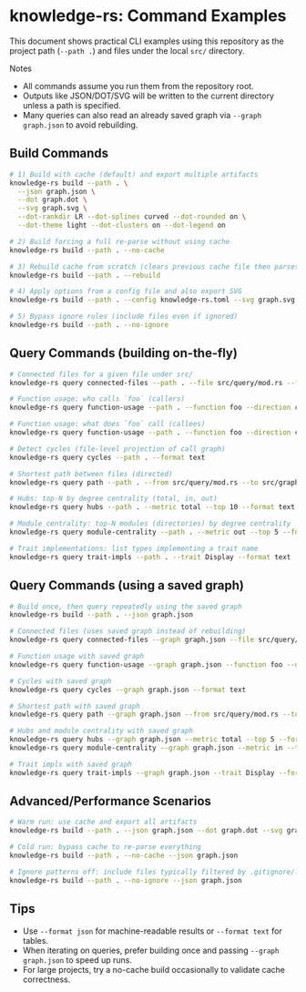 # knowledge-rs: Command Examples

This document shows practical CLI examples using this repository as the project path (`--path .`) and files under the local `src/` directory.

Notes
- All commands assume you run them from the repository root.
- Outputs like JSON/DOT/SVG will be written to the current directory unless a path is specified.
- Many queries can also read an already saved graph via `--graph graph.json` to avoid rebuilding.

## Build Commands

```bash
# 1) Build with cache (default) and export multiple artifacts
knowledge-rs build --path . \
  --json graph.json \
  --dot graph.dot \
  --svg graph.svg \
  --dot-rankdir LR --dot-splines curved --dot-rounded on \
  --dot-theme light --dot-clusters on --dot-legend on

# 2) Build forcing a full re-parse without using cache
knowledge-rs build --path . --no-cache

# 3) Rebuild cache from scratch (clears previous cache file then parses)
knowledge-rs build --path . --rebuild

# 4) Apply options from a config file and also export SVG
knowledge-rs build --path . --config knowledge-rs.toml --svg graph.svg

# 5) Bypass ignore rules (include files even if ignored)
knowledge-rs build --path . --no-ignore
```

## Query Commands (building on-the-fly)

```bash
# Connected files for a given file under src/
knowledge-rs query connected-files --path . --file src/query/mod.rs --format text

# Function usage: who calls `foo` (callers)
knowledge-rs query function-usage --path . --function foo --direction callers --format json

# Function usage: what does `foo` call (callees)
knowledge-rs query function-usage --path . --function foo --direction callees --format text

# Detect cycles (file-level projection of call graph)
knowledge-rs query cycles --path . --format text

# Shortest path between files (directed)
knowledge-rs query path --path . --from src/query/mod.rs --to src/graph/mod.rs --format text

# Hubs: top-N by degree centrality (total, in, out)
knowledge-rs query hubs --path . --metric total --top 10 --format text

# Module centrality: top-N modules (directories) by degree centrality
knowledge-rs query module-centrality --path . --metric out --top 5 --format json

# Trait implementations: list types implementing a trait name
knowledge-rs query trait-impls --path . --trait Display --format text
```

## Query Commands (using a saved graph)

```bash
# Build once, then query repeatedly using the saved graph
knowledge-rs build --path . --json graph.json

# Connected files (uses saved graph instead of rebuilding)
knowledge-rs query connected-files --graph graph.json --file src/query/mod.rs --format text

# Function usage with saved graph
knowledge-rs query function-usage --graph graph.json --function foo --direction callers --format json

# Cycles with saved graph
knowledge-rs query cycles --graph graph.json --format text

# Shortest path with saved graph
knowledge-rs query path --graph graph.json --from src/query/mod.rs --to src/graph/mod.rs --format text

# Hubs and module centrality with saved graph
knowledge-rs query hubs --graph graph.json --metric total --top 5 --format text
knowledge-rs query module-centrality --graph graph.json --metric in --top 5 --format text

# Trait impls with saved graph
knowledge-rs query trait-impls --graph graph.json --trait Display --format json
```

## Advanced/Performance Scenarios

```bash
# Warm run: use cache and export all artifacts
knowledge-rs build --path . --json graph.json --dot graph.dot --svg graph.svg

# Cold run: bypass cache to re-parse everything
knowledge-rs build --path . --no-cache --json graph.json

# Ignore patterns off: include files typically filtered by .gitignore/.ignore
knowledge-rs build --path . --no-ignore --json graph.json
```

## Tips

- Use `--format json` for machine-readable results or `--format text` for tables.
- When iterating on queries, prefer building once and passing `--graph graph.json` to speed up runs.
- For large projects, try a no-cache build occasionally to validate cache correctness.
